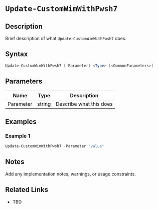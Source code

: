 # `Update-CustomWimWithPwsh7`

## Description
Brief description of what `Update-CustomWimWithPwsh7` does.

## Syntax
```powershell
Update-CustomWimWithPwsh7 [-Parameter] <Type> [<CommonParameters>]
```

## Parameters
| Name      | Type   | Description                  |
|-----------|--------|------------------------------|
| Parameter | string | Describe what this does      |

## Examples
### Example 1
```powershell
Update-CustomWimWithPwsh7 -Parameter "value"
```

## Notes
Add any implementation notes, warnings, or usage constraints.

## Related Links
- TBD
